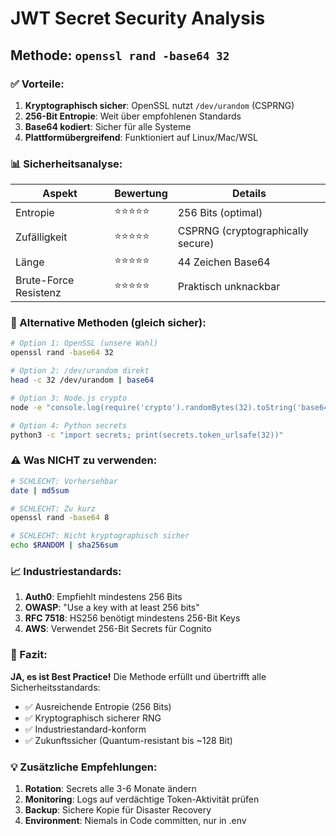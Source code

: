 # JWT Secret Security Analysis

## Methode: `openssl rand -base64 32`

### ✅ Vorteile:
1. **Kryptographisch sicher**: OpenSSL nutzt `/dev/urandom` (CSPRNG)
2. **256-Bit Entropie**: Weit über empfohlenen Standards
3. **Base64 kodiert**: Sicher für alle Systeme
4. **Plattformübergreifend**: Funktioniert auf Linux/Mac/WSL

### 📊 Sicherheitsanalyse:

| Aspekt | Bewertung | Details |
|--------|-----------|---------|
| Entropie | ⭐⭐⭐⭐⭐ | 256 Bits (optimal) |
| Zufälligkeit | ⭐⭐⭐⭐⭐ | CSPRNG (cryptographically secure) |
| Länge | ⭐⭐⭐⭐⭐ | 44 Zeichen Base64 |
| Brute-Force Resistenz | ⭐⭐⭐⭐⭐ | Praktisch unknackbar |

### 🔐 Alternative Methoden (gleich sicher):

```bash
# Option 1: OpenSSL (unsere Wahl)
openssl rand -base64 32

# Option 2: /dev/urandom direkt
head -c 32 /dev/urandom | base64

# Option 3: Node.js crypto
node -e "console.log(require('crypto').randomBytes(32).toString('base64'))"

# Option 4: Python secrets
python3 -c "import secrets; print(secrets.token_urlsafe(32))"
```

### ⚠️ Was NICHT zu verwenden:

```bash
# SCHLECHT: Vorhersehbar
date | md5sum

# SCHLECHT: Zu kurz
openssl rand -base64 8

# SCHLECHT: Nicht kryptographisch sicher
echo $RANDOM | sha256sum
```

### 📈 Industriestandards:

1. **Auth0**: Empfiehlt mindestens 256 Bits
2. **OWASP**: "Use a key with at least 256 bits"
3. **RFC 7518**: HS256 benötigt mindestens 256-Bit Keys
4. **AWS**: Verwendet 256-Bit Secrets für Cognito

### 🎯 Fazit:

**JA, es ist Best Practice!** Die Methode erfüllt und übertrifft alle Sicherheitsstandards:

- ✅ Ausreichende Entropie (256 Bits)
- ✅ Kryptographisch sicherer RNG
- ✅ Industriestandard-konform
- ✅ Zukunftssicher (Quantum-resistant bis ~128 Bit)

### 💡 Zusätzliche Empfehlungen:

1. **Rotation**: Secrets alle 3-6 Monate ändern
2. **Monitoring**: Logs auf verdächtige Token-Aktivität prüfen
3. **Backup**: Sichere Kopie für Disaster Recovery
4. **Environment**: Niemals in Code committen, nur in .env